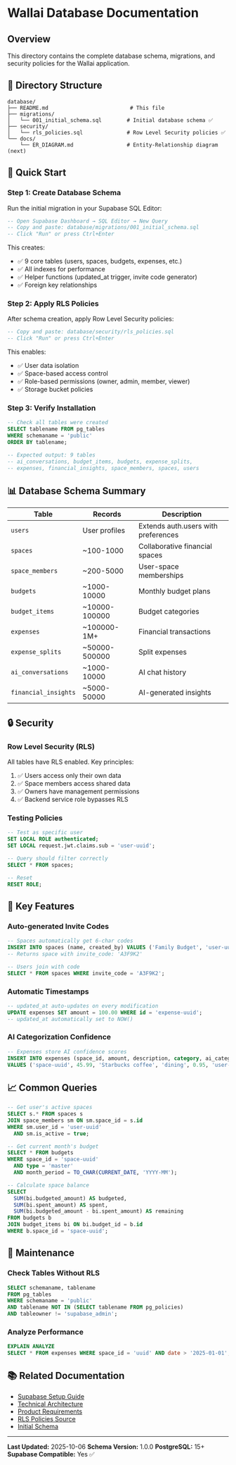# Wallai Database Documentation

## Overview

This directory contains the complete database schema, migrations, and security policies for the Wallai application.

## 📁 Directory Structure

```
database/
├── README.md                          # This file
├── migrations/
│   └── 001_initial_schema.sql        # Initial database schema ✅
├── security/
│   └── rls_policies.sql              # Row Level Security policies ✅
└── docs/
    └── ER_DIAGRAM.md                 # Entity-Relationship diagram (next)
```

## 🚀 Quick Start

### Step 1: Create Database Schema

Run the initial migration in your Supabase SQL Editor:

```sql
-- Open Supabase Dashboard → SQL Editor → New Query
-- Copy and paste: database/migrations/001_initial_schema.sql
-- Click "Run" or press Ctrl+Enter
```

This creates:
- ✅ 9 core tables (users, spaces, budgets, expenses, etc.)
- ✅ All indexes for performance
- ✅ Helper functions (updated_at trigger, invite code generator)
- ✅ Foreign key relationships

### Step 2: Apply RLS Policies

After schema creation, apply Row Level Security policies:

```sql
-- Copy and paste: database/security/rls_policies.sql
-- Click "Run" or press Ctrl+Enter
```

This enables:
- ✅ User data isolation
- ✅ Space-based access control
- ✅ Role-based permissions (owner, admin, member, viewer)
- ✅ Storage bucket policies

### Step 3: Verify Installation

```sql
-- Check all tables were created
SELECT tablename FROM pg_tables
WHERE schemaname = 'public'
ORDER BY tablename;

-- Expected output: 9 tables
-- ai_conversations, budget_items, budgets, expense_splits,
-- expenses, financial_insights, space_members, spaces, users
```

## 📊 Database Schema Summary

| Table | Records | Description |
|-------|---------|-------------|
| `users` | User profiles | Extends auth.users with preferences |
| `spaces` | ~100-1000 | Collaborative financial spaces |
| `space_members` | ~200-5000 | User-space memberships |
| `budgets` | ~1000-10000 | Monthly budget plans |
| `budget_items` | ~10000-100000 | Budget categories |
| `expenses` | ~100000-1M+ | Financial transactions |
| `expense_splits` | ~50000-500000 | Split expenses |
| `ai_conversations` | ~1000-10000 | AI chat history |
| `financial_insights` | ~5000-50000 | AI-generated insights |

## 🔒 Security

### Row Level Security (RLS)

All tables have RLS enabled. Key principles:

1. ✅ Users access only their own data
2. ✅ Space members access shared data
3. ✅ Owners have management permissions
4. ✅ Backend service role bypasses RLS

### Testing Policies

```sql
-- Test as specific user
SET LOCAL ROLE authenticated;
SET LOCAL request.jwt.claims.sub = 'user-uuid';

-- Query should filter correctly
SELECT * FROM spaces;

-- Reset
RESET ROLE;
```

## 🎯 Key Features

### Auto-generated Invite Codes

```sql
-- Spaces automatically get 6-char codes
INSERT INTO spaces (name, created_by) VALUES ('Family Budget', 'user-uuid');
-- Returns space with invite_code: 'A3F9K2'

-- Users join with code
SELECT * FROM spaces WHERE invite_code = 'A3F9K2';
```

### Automatic Timestamps

```sql
-- updated_at auto-updates on every modification
UPDATE expenses SET amount = 100.00 WHERE id = 'expense-uuid';
-- updated_at automatically set to NOW()
```

### AI Categorization Confidence

```sql
-- Expenses store AI confidence scores
INSERT INTO expenses (space_id, amount, description, category, ai_category_confidence, created_by)
VALUES ('space-uuid', 45.99, 'Starbucks coffee', 'dining', 0.95, 'user-uuid');
```

## 📈 Common Queries

```sql
-- Get user's active spaces
SELECT s.* FROM spaces s
JOIN space_members sm ON sm.space_id = s.id
WHERE sm.user_id = 'user-uuid'
  AND sm.is_active = true;

-- Get current month's budget
SELECT * FROM budgets
WHERE space_id = 'space-uuid'
  AND type = 'master'
  AND month_period = TO_CHAR(CURRENT_DATE, 'YYYY-MM');

-- Calculate space balance
SELECT
  SUM(bi.budgeted_amount) AS budgeted,
  SUM(bi.spent_amount) AS spent,
  SUM(bi.budgeted_amount - bi.spent_amount) AS remaining
FROM budgets b
JOIN budget_items bi ON bi.budget_id = b.id
WHERE b.space_id = 'space-uuid';
```

## 🔧 Maintenance

### Check Tables Without RLS

```sql
SELECT schemaname, tablename
FROM pg_tables
WHERE schemaname = 'public'
AND tablename NOT IN (SELECT tablename FROM pg_policies)
AND tableowner != 'supabase_admin';
```

### Analyze Performance

```sql
EXPLAIN ANALYZE
SELECT * FROM expenses WHERE space_id = 'uuid' AND date > '2025-01-01';
```

## 📚 Related Documentation

- [Supabase Setup Guide](../docs/SUPABASE_SETUP.md)
- [Technical Architecture](../docs/Planning.md)
- [Product Requirements](../docs/PRD.md)
- [RLS Policies Source](./security/rls_policies.sql)
- [Initial Schema](./migrations/001_initial_schema.sql)

---

**Last Updated:** 2025-10-06
**Schema Version:** 1.0.0
**PostgreSQL:** 15+
**Supabase Compatible:** Yes ✅
